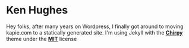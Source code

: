 # Ken Hughes

Hey folks, after many years on Wordpress, I finally got around to moving kapie.com to a statically generated site.
I'm using Jekyll with the [**Chirpy**][chirpy] theme under the [**MIT**][mit] license

[chirpy]: https://github.com/cotes2020/jekyll-theme-chirpy/
[mit]: https://github.com/cotes2020/chirpy-starter/blob/master/LICENSE
